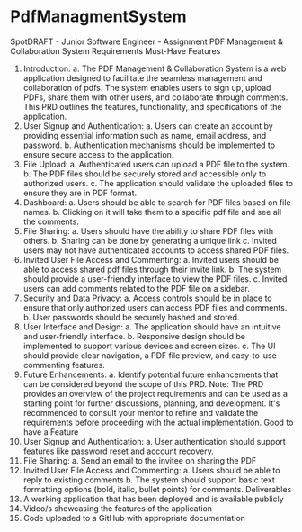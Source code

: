 # PdfManagmentSystem
SpotDRAFT - Junior Software Engineer - Assignment
PDF Management & Collaboration System
Requirements
Must-Have Features
1. Introduction:
a. The PDF Management & Collaboration System is a web application designed
to facilitate the seamless management and collaboration of pdfs. The system
enables users to sign up, upload PDFs, share them with other users, and
collaborate through comments. This PRD outlines the features, functionality, and
specifications of the application.
2. User Signup and Authentication:
a. Users can create an account by providing essential information such as name,
email address, and password.
b. Authentication mechanisms should be implemented to ensure secure access to
the application.
3. File Upload:
a. Authenticated users can upload a PDF file to the system.
b. The PDF files should be securely stored and accessible only to authorized users.
c. The application should validate the uploaded files to ensure they are in PDF
format.
4. Dashboard:
a. Users should be able to search for PDF files based on file names.
b. Clicking on it will take them to a specific pdf file and see all the comments.
5. File Sharing:
a. Users should have the ability to share PDF files with others.
b. Sharing can be done by generating a unique link
c. Invited users may not have authenticated accounts to access shared PDF files.
6. Invited User File Access and Commenting:
a. Invited users should be able to access shared pdf files through their invite link.
b. The system should provide a user-friendly interface to view the PDF files.
c. Invited users can add comments related to the PDF file on a sidebar.
7. Security and Data Privacy:
a. Access controls should be in place to ensure that only authorized users can
access PDF files and comments.
b. User passwords should be securely hashed and stored.
8. User Interface and Design:
a. The application should have an intuitive and user-friendly interface.
b. Responsive design should be implemented to support various devices and
screen sizes.
c. The UI should provide clear navigation, a PDF file preview, and easy-to-use
commenting features.
9. Future Enhancements:
a. Identify potential future enhancements that can be considered beyond the scope
of this PRD.
Note: The PRD provides an overview of the project requirements and can be used as a starting
point for further discussions, planning, and development. It's recommended to consult your
mentor to refine and validate the requirements before proceeding with the actual
implementation.
Good to have a Feature
1. User Signup and Authentication:
a. User authentication should support features like password reset and account
recovery.
2. File Sharing:
a. Send an email to the invitee on sharing the PDF
3. Invited User File Access and Commenting:
a. Users should be able to reply to existing comments
b. The system should support basic text formatting options (bold, italic, bullet points)
for comments.
Deliverables
1. A working application that has been deployed and is available publicly
2. Video/s showcasing the features of the application
3. Code uploaded to a GitHub with appropriate documentation
